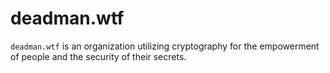 # deadman.wtf

`deadman.wtf` is an organization utilizing cryptography for the empowerment of people
and the security of their secrets.
